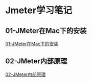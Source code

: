 # Jmeter学习笔记		

## 01-JMeter在Mac下的安装			
[01-JMeter在Mac下的安装](https://github.com/didappear/TestNotebook-Jmeter/blob/master/Jmeter/JMeter01-JMeter-MacAnZhuang.md)					

## 02-JMeter内部原理					
[02-JMeter内部原理](https://github.com/didappear/TestNotebook-Jmeter/blob/master/Jmeter/JMeter02-JMeter-NeiBuYuanLi.md)					

